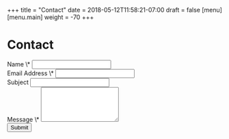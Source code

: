 +++
title = "Contact"
date = 2018-05-12T11:58:21-07:00
draft = false
[menu]
	[menu.main]
	weight = -70
+++

<div class="jumbotron">
<h1>Contact</h1>

<div id="successAlert" class="alert alert-success" role="alert" style="display: none;">Message sent successfully!</div>
<div id="errorAlert" class="alert alert-danger" role="alert" style="display: none"></div>

<form id="contactForm">
	<div class="form-group">
		<label for="nameField">Name
			<span class="required">\*</span>
		</label>
		<input id="nameField" type="text" required="required" class="form-control">
	</div>
	<div class="form-group">
		<label for="emailField">Email Address
			<span class="required">\*</span>
		</label>
		<input id="emailField" type="email" required="required" class="form-control">
	</div>
	<div class="form-group">
		<label for="subjectField">Subject</label>
		<input id="subjectField" type="text" class="form-control">
	</div>
	<div class="form-group">
		<label for="messageField">Message
			<span class="required">\*</span>
		</label>
		<textarea id="messageField" rows="5" required="required" class="form-control"></textarea>
	</div>
	<div class="form-group captcha">
		<div class="g-recaptcha" data-sitekey="6LfFATcUAAAAAJ_YZ3qvYWqrtOUHmCItq-azzV3x"></div>
	</div>
	<button id="contactSubmit" type="submit" class="btn btn-primary">Submit</button>
</form>
</div>


<script src='https://www.google.com/recaptcha/api.js'></script>
<script src="/js/contact.js"></script>
